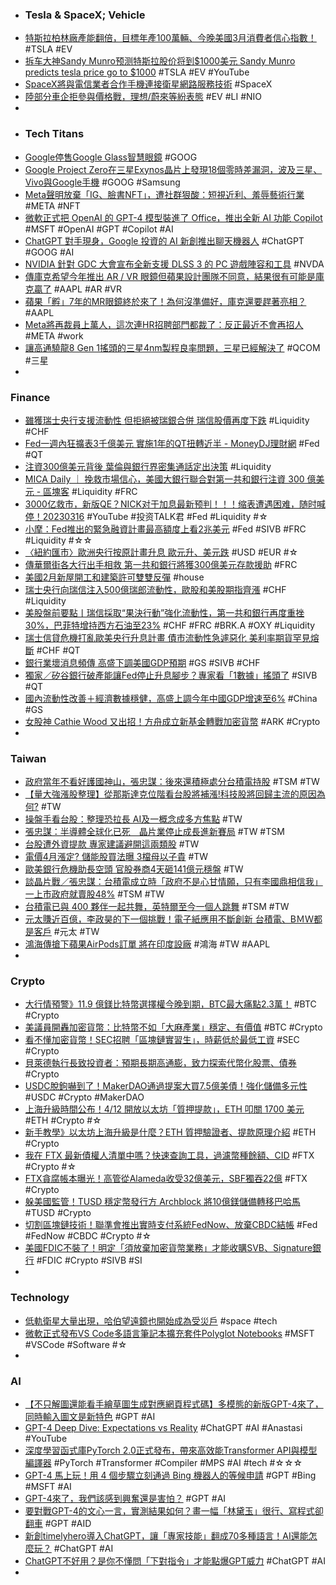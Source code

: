 - ### Tesla & SpaceX; Vehicle
- [特斯拉柏林廠產能翻倍，目標年產100萬輛、今晚美國3月消費者信心指數！](https://news.cnyes.com/news/id/5117110) #TSLA #EV
- [拆车大神Sandy Munro预测特斯拉股价将到$1000美元 Sandy Munro predicts tesla price go to $1000](https://www.youtube.com/watch?v=NuUrgRBH_Ko) #TSLA #EV #YouTube
- [SpaceX將與電信業者合作手機連接衛星網路服務技術](https://udn.com/news/story/7086/7034552) #SpaceX
- [陸部分車企拒參與價格戰，理想/蔚來等紛表態](https://www.moneydj.com/kmdj/news/newsviewer.aspx?a=aafcc7cd-231f-4b5a-99f1-ab1e6423410e) #EV #LI #NIO
-
- ### Tech Titans
- [Google停售Google Glass智慧眼鏡](https://www.ithome.com.tw/news/155990) #GOOG
- [Google Project Zero在三星Exynos晶片上發現18個零時差漏洞，波及三星、Vivo與Google手機](https://www.ithome.com.tw/news/155989) #GOOG #Samsung
- [Meta聲明放棄「IG、臉書NFT」，遭社群狠酸：短視近利、羞辱藝術行業](https://www.blocktempo.com/meta-instagram-nft-death-reactions/) #META #NFT
- [微軟正式把 OpenAI 的 GPT-4 模型裝進了 Office，推出全新 AI 功能 Copilot](https://www.techbang.com/posts/104731-microsoft-officially-installed-openais-gpt-4-model-into) #MSFT #OpenAI #GPT #Copilot #AI
- [ChatGPT 對手現身，Google 投資的 AI 新創推出聊天機器人](https://technews.tw/2023/03/15/new-chatgpt-challenger-emerging/) #ChatGPT #GOOG #AI
- [NVIDIA 針對 GDC 大會宣布全新支援 DLSS 3 的 PC 遊戲陣容和工具](https://benchlife.info/nvidia-gdc-for-dlss-3/) #NVDA
- [傳庫克希望今年推出 AR / VR 眼鏡但蘋果設計團隊不同意，結果很有可能是庫克贏了](https://www.techbang.com/posts/104609-apple-ceo-tim-cook-hopes-to-launch-ar-vr-glasses-this-year) #AAPL #AR #VR
- [蘋果「孵」7年的MR眼鏡終於來了！為何沒準備好，庫克還要趕著亮相？](https://www.bnext.com.tw/article/74469/apple-mr-af7y-) #AAPL
- [Meta將再裁員上萬人，這次連HR招聘部門都裁了：反正最近不會再招人](https://www.techbang.com/posts/104661-meta-announced-that-tens-of-thousands-more-layoffs-even-hr) #META #work
- [讓高通驍龍8 Gen 1搖頭的三星4nm製程良率問題，三星已經解決了](https://www.techbang.com/posts/104623-samsung-mass-produced-the-third-generation-4nm-process-in-the) #QCOM #三星
-
### Finance
- [雖獲瑞士央行支援流動性 但拒絕被瑞銀合併 瑞信股價再度下跌](https://m.cnyes.com/news/id/5117136) #Liquidity #CHF
- [Fed一週內狂擴表3千億美元 實施1年的QT扭轉近半 - MoneyDJ理財網](https://www.moneydj.com/kmdj/news/newsviewer.aspx?a=a98177e3-578f-4ff8-9d49-b03081cb6b0e) #Fed #QT
- [注資300億美元背後 葉倫與銀行界密集通話定出決策](https://news.cnyes.com/news/id/5117062) #Liquidity
- [MICA Daily ｜ 挽救市場信心，美國大銀行聯合對第一共和銀行注資 300 億美元 - 區塊客](https://blockcast.it/2023/03/17/11-us-banks-inject-us30b-to-rescue-first-republic-bank/) #Liquidity #FRC
- [3000亿救市，新版QE？NICK对于加息最新预判！！！缩表遭遇困难，随时喊停！20230316](https://www.youtube.com/watch?v=Nq9ZRgPQECI) #YouTube #投资TALK君 #Fed #Liquidity #☆
- [小摩：Fed推出的緊急融資計畫最高額度上看2兆美元](https://news.cnyes.com/news/id/5116872) #Fed #SIVB #FRC #Liquidity #☆☆
- [〈紐約匯市〉歐洲央行按原計畫升息 歐元升、美元跌](https://news.cnyes.com/news/id/5116933) #USD #EUR #☆
- [傳華爾街各大行出手相救 第一共和銀行將獲300億美元存款援助](https://m.cnyes.com/news/id/5116930) #FRC
- [美國2月新屋開工和建築許可雙雙反彈](https://news.cnyes.com/news/id/5116906) #house
- [瑞士央行向瑞信注入500億瑞郎流動性，歐股和美股期指齊漲](https://tw.stock.yahoo.com/news/瑞士央行向瑞信注入500億瑞郎流動性-歐股和美股期指齊漲-031009708.html) #CHF #Liquidity
- [美股盤前要點丨瑞信採取“果決行動”強化流動性，第一共和銀行再度重挫30%，巴菲特增持西方石油至23%](https://hk.investing.com/news/stock-market-news/article-308958) #CHF #FRC #BRK.A #OXY #Liquidity
- [瑞士信貸危機打亂歐美央行升息計畫 債市流動性急遽惡化 美利率期貨罕見熔斷](https://tw.news.yahoo.com/瑞士信貸危機打亂歐美央行升息計畫-債市流動性急遽惡化-美利率期貨罕見熔斷-鏡轉全球-鏡新聞-140450187.html) #CHF #QT
- [銀行業壞消息頻傳 高盛下調美國GDP預期](https://news.cnyes.com/news/id/5115683) #GS #SIVB #CHF
- [獨家／矽谷銀行破產能讓Fed停止升息腳步？專家看「1數據」搖頭了](https://tw.news.yahoo.com/獨家-矽谷銀行破產能讓fed停止升息腳步-專家看-1數據-搖頭了-230522217.html) #SIVB #QT
- [國內流動性改善＋經濟數據穩健，高盛上調今年中國GDP增速至6%](https://tw.stock.yahoo.com/news/國內流動性改善-經濟數據穩健-高盛上調今年中國gdp增速至6-014844519.html) #China #GS
- [女股神 Cathie Wood 又出招！方舟成立新基金轉戰加密貨幣](https://blockcast.it/2023/03/16/cathie-woods-ark-raises-16-3m-for-new-crypto-fund/) #ARK #Crypto
-
### Taiwan
- [政府當年不看好護國神山，張忠謀：後來還積極處分台積電持股](https://technews.tw/2023/03/16/the-government-is-not-optimistic-about-investing-in-tsmc/) #TSM #TW
- [【量大強漲股整理】從那斯達克位階看台股將補漲!科技股將回歸主流的原因為何?](https://m.cnyes.com/news/id/5117071) #TW
- [操盤手看台股：整理恐拉長 AI及一概念成多方焦點](https://m.cnyes.com/news/id/5115876) #TW
- [張忠謀：半導體全球化已死　晶片業停止成長進新賽局](https://finance.ettoday.net/news/2460850) #TW #TSM
- [台股遭外資提款 專家建議避開這兩類股](https://ctee.com.tw/stock/matchplay/826408.html) #TW
- [電價4月漲定? 儲能股買法曝 3檔母以子貴](https://ctee.com.tw/news/stocks/826331.html) #TW
- [歐美銀行危機助長空頭 官股券商4天砸141億元穩盤](https://news.cnyes.com/news/id/5116888) #TW
- [談晶片戰／張忠謀：台積電成立時「政府不是心甘情願，只有李國鼎相信我」 一上市政府就賣股48%](https://tw.news.yahoo.com/談晶片戰-張忠謀-台積電成立時-政府不是心甘情願-只有李國鼎相信我-072506880.html) #TSM #TW
- [台積電已與 400 夥伴一起共舞，英特爾至今一個人跳舞](https://finance.technews.tw/2023/03/16/tsmc-has-danced-with-four-hundred-partners/) #TSM #TW
- [元太賺近百億，李政昊的下一個挑戰！電子紙應用不斷創新 台積電、BＭＷ都是客戶](https://www.wealth.com.tw/articles/e6edd18c-81f4-4454-b9a8-b5e61c1d29dc) #元太 #TW
- [鴻海傳搶下蘋果AirPods訂單 將在印度設廠](https://tw.news.yahoo.com/鴻海傳搶下蘋果airpods訂單-將在印度設廠-051326637.html) #鴻海 #TW #AAPL
-
### Crypto
- [大行情預警》11.9 億鎂比特幣選擇權今晚到期，BTC最大痛點2.3萬！](https://www.blocktempo.com/deribit-metrics-over-1-billion-btc-and-eth-options-expire-today/) #BTC #Crypto
- [美議員開轟加密貨幣：比特幣不如「大麻產業」穩定、有價值](https://www.blocktempo.com/michael-bennet-slams-cryptocurrencies/) #BTC #Crypto
- [看不懂加密貨幣！SEC招聘「區塊鏈實習生」，時薪低於最低工資](https://www.blocktempo.com/intern-for-sec-college-traineeships-start-at-15-an-hour/) #SEC #Crypto
- [貝萊德執行長致投資者：預期長期高通膨，致力探索代幣化股票、債券](https://abmedia.io/20230316-larry-finks-letter-to-investors) #Crypto
- [USDC脫鉤嚇到了！MakerDAO通過提案大買7.5億美債！強化儲備多元性](https://www.blocktempo.com/makerdao-governance-pass-us-treasury-bond-cap-proposal/) #USDC #Crypto #MakerDAO
- [上海升級時間公布！4/12 開放以太坊「質押提款」，ETH 叩關 1700 美元](https://www.blocktempo.com/shanghai-escalation-file-april-12/) #ETH #Crypto #☆
- [新手教學》以太坊上海升級是什麼？ETH 質押驗證者、提款原理介紹](https://www.blocktempo.com/what-is-ethereum-shanghai-and-staking-withdrawals/) #ETH #Crypto
- [我在 FTX 最新債權人清單中嗎？快速查詢工具，過濾幣種餘額、CID](https://www.blocktempo.com/how-to-search-cid-in-ftx-new-released-creditor-list/) #FTX #Crypto #☆
- [FTX貪腐帳本曝光！高管從Alameda收受32億美元，SBF獨吞22億](https://www.blocktempo.com/sbf-received-2-2billion-from-ftx-linked-entities/) #FTX #Crypto
- [躲美國監管！TUSD 穩定幣發行方 Archblock 將10億鎂儲備轉移巴哈馬](https://www.blocktempo.com/stablecoin-operator-moves-1-billion-in-reserves-to-bahamas/) #TUSD #Crypto
- [切割區塊鏈技術！聯準會推出實時支付系統FedNow、放棄CBDC結帳](https://www.blocktempo.com/the-federal-reserve-begins-piloting-its-fednow-real-time-payments-service/) #Fed #FedNow #CBDC #Crypto #☆
- [美國FDIC不裝了！明定「須放棄加密貨幣業務」才能收購SVB、Signature銀行](https://www.blocktempo.com/signature-bank-buyer-must-agree-to-give-up-crypto-business/) #FDIC #Crypto #SIVB #SI
-
### Technology
- [低軌衛星大量出現，哈伯望遠鏡也開始成為受災戶](https://technews.tw/2023/03/09/hubble-telescope-satellite-trail-starlink/) #space #tech
- [微軟正式發布VS Code多語言筆記本擴充套件Polyglot Notebooks](https://www.ithome.com.tw/news/155972) #MSFT #VSCode #Software #☆
-
### AI
- [【不只解圖還能看手繪草圖生成對應網頁程式碼】多模態的新版GPT-4來了，同時輸入圖文是新特色](https://www.ithome.com.tw/news/155980) #GPT #AI
- [GPT-4 Deep Dive: Expectations vs Reality](https://www.youtube.com/watch?v=6Hewb1wlOlo) #ChatGPT #AI #Anastasi #YouTube
- [深度學習函式庫PyTorch 2.0正式發布，帶來高效能Transformer API與模型編譯器](https://www.ithome.com.tw/news/155968) #PyTorch #Transformer #Compiler #MPS #AI #tech #☆☆☆
- [GPT-4 馬上玩！用 4 個步驟立刻通過 Bing 機器人的等候申請](https://applealmond.com/posts/178967) #GPT #Bing #MSFT #AI
- [GPT-4來了，我們該感到興奮還是害怕？](https://cn.nytimes.com/technology/20230316/gpt-4-artificial-intelligence-openai/zh-hant/) #GPT #AI
- [要對戰GPT-4的文心一言，實測結果如何？畫一幅「林黛玉」很行、寫程式卻翻車](https://www.bnext.com.tw/article/74479/wenxyy-cn-test-gpt-4) #GPT #AID
- [新創timelyhero導入ChatGPT，讓「專家技能」翻成70多種語言！AI還能怎麼玩？](https://www.bnext.com.tw/article/74463/timelyhero-micorsoft-chatgpt) #ChatGPT #AI
- [ChatGPT不好用？是你不懂問「下對指令」才能點爆GPT威力](https://n.yam.com/Article/20230316668779) #ChatGPT #AI
-